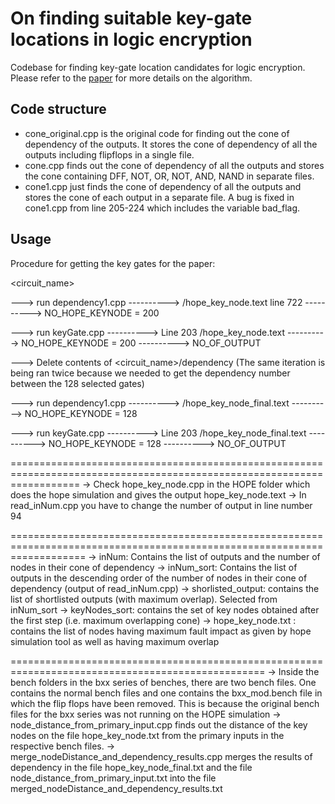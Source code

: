 # On finding suitable key-gate locations in logic encryption
Codebase for finding key-gate location candidates for logic encryption. Please refer to the [paper](https://ieeexplore.ieee.org/abstract/document/8351235) for more details on the algorithm.

## Code structure
- cone_original.cpp is the original code for finding out the cone of dependency of the outputs. It stores the cone of dependency of all the outputs including flipflops in a single file.
- cone.cpp finds out the cone of dependency of all the outputs and stores the cone containing DFF, NOT, OR, NOT, AND, NAND in separate files.
- cone1.cpp just finds the cone of dependency of all the outputs and stores the cone of each output in a separate file. A bug is fixed in cone1.cpp from line 205-224 which includes the variable bad_flag.



## Usage
Procedure for getting the key gates for the paper:

<circuit_name>

---> run dependency1.cpp ----------> /hope_key_node.text		line 722
			 ----------> NO_HOPE_KEYNODE = 200
			  
---> run keyGate.cpp ----------> Line 203 /hope_key_node.text
		     ----------> NO_HOPE_KEYNODE = 200
		     ----------> NO_OF_OUTPUT
		     
---> Delete contents of <circuit_name>/dependency (The same iteration is being ran twice because we needed to get the dependency number between the 128 selected gates)	

---> run dependency1.cpp ----------> /hope_key_node_final.text
			 ----------> NO_HOPE_KEYNODE = 128

---> run keyGate.cpp ----------> Line 203 /hope_key_node_final.text
		     ----------> NO_HOPE_KEYNODE = 128
		     ----------> NO_OF_OUTPUT



========================================================================================================================
-> Check hope_key_node.cpp in the HOPE folder which does the hope simulation and gives the output hope_key_node.text
-> In read_inNum.cpp you have to change the number of output in line number 94			 
			 
=========================================================================================================================
-> inNum: Contains the list of outputs and the number of nodes in their cone of dependency
-> inNum_sort: Contains the list of outputs in the descending order of the number of nodes in their cone of dependency	(output of read_inNum.cpp)
-> shorlisted_output: contains the list of shortlisted outputs (with maximum overlap). Selected from inNum_sort
-> keyNodes_sort: contains the set of key nodes obtained after the first step (i.e. maximum overlapping cone)
-> hope_key_node.txt : contains the list of nodes having maximum fault impact as given by hope simulation tool as well as having maximum overlap

==================================================================================================
-> Inside the bench folders in the bxx series of benches, there are two bench files. One contains the normal bench files and one contains the bxx_mod.bench file in which the flip flops have been removed. This is because the original bench files for the bxx series was not running on the HOPE simulation
-> node_distance_from_primary_input.cpp finds out the distance of the key nodes on the file hope_key_node.txt from the primary inputs in the respective bench files.
-> merge_nodeDistance_and_dependency_results.cpp merges the results of dependency in the file hope_key_node_final.txt and the file node_distance_from_primary_input.txt into the file merged_nodeDistance_and_dependency_results.txt
